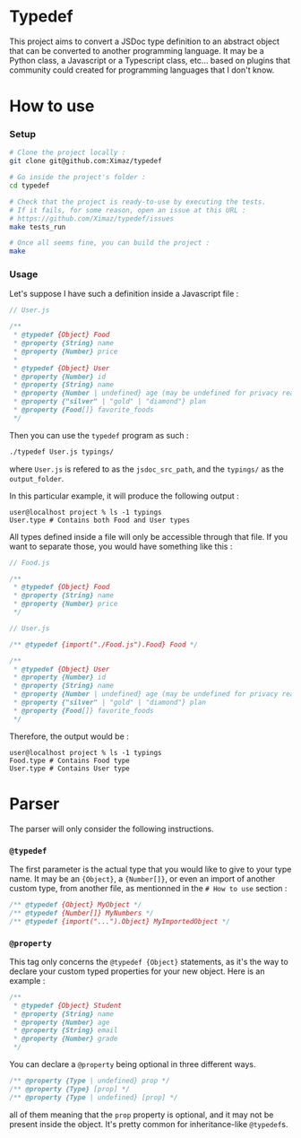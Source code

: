 # Typedef

This project aims to convert a JSDoc type definition to an abstract object that
can be converted to another programming language. It may be a Python class, a
Javascript or a Typescript class, etc... based on plugins that community could
created for programming languages that I don't know.

# How to use

### Setup

```bash
# Clone the project locally :
git clone git@github.com:Ximaz/typedef

# Go inside the project's folder :
cd typedef

# Check that the project is ready-to-use by executing the tests.
# If it fails, for some reason, open an issue at this URL :
# https://github.com/Ximaz/typedef/issues
make tests_run

# Once all seems fine, you can build the project :
make
```

### Usage

Let's suppose I have such a definition inside a Javascript file :

```js
// User.js

/**
 * @typedef {Object} Food
 * @property {String} name
 * @property {Number} price
 *
 * @typedef {Object} User
 * @property {Number} id
 * @property {String} name
 * @property {Number | undefined} age (may be undefined for privacy reasons)
 * @property {"silver" | "gold" | "diamond"} plan
 * @property {Food[]} favorite_foods
 */
```

Then you can use the `typedef` program as such :

```bash
./typedef User.js typings/
```

where `User.js` is refered to as the `jsdoc_src_path`, and the `typings/` as
the `output_folder`.

In this particular example, it will produce the following output :

```
user@localhost project % ls -1 typings
User.type # Contains both Food and User types
```

All types defined inside a file will only be accessible through that file. If
you want to separate those, you would have something like this :

```js
// Food.js

/**
 * @typedef {Object} Food
 * @property {String} name
 * @property {Number} price
 */
```

```js
// User.js

/** @typedef {import("./Food.js").Food} Food */

/**
 * @typedef {Object} User
 * @property {Number} id
 * @property {String} name
 * @property {Number | undefined} age (may be undefined for privacy reasons)
 * @property {"silver" | "gold" | "diamond"} plan
 * @property {Food[]} favorite_foods
 */
```

Therefore, the output would be :

```
user@localhost project % ls -1 typings
Food.type # Contains Food type
User.type # Contains User type
```

# Parser

The parser will only consider the following instructions.

### `@typedef`

The first parameter is the actual type that you would like to give to your type
name. It may be an `{Object}`, a `{Number[]}`, or even an import of another
custom type, from another file, as mentionned in the `# How to use` section :

```js
/** @typedef {Object} MyObject */
/** @typedef {Number[]} MyNumbers */
/** @typedef {import("...").Object} MyImportedObject */
```

### `@property`

This tag only concerns the `@typedef {Object}` statements, as it's the way to
declare your custom typed properties for your new object. Here is an example :

```js
/**
 * @typedef {Object} Student
 * @property {String} name
 * @property {Number} age
 * @property {String} email
 * @property {Number} grade
 */
```

You can declare a `@property` being optional in three different ways.

```js
/** @property {Type | undefined} prop */
/** @property {Type} [prop] */
/** @property {Type | undefined} [prop] */
```

all of them meaning that the `prop` property is optional, and it may not be
present inside the object. It's pretty common for inheritance-like `@typedef`s.
